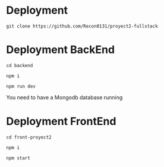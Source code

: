 
<h1>Deployment</h1>

`git clone https://github.com/Recon0131/proyect2-fullstack`

<h1>Deployment BackEnd</h1>

`cd backend`

`npm i`

`npm run dev`

<p>You need to have a Mongodb database running</p>

<h1>Deployment FrontEnd</h1>

`cd front-proyect2`

`npm i`

`npm start`
